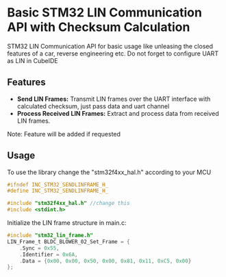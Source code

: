 # Basic STM32 LIN Communication API with Checksum Calculation

STM32 LIN Communication API for basic usage like unleasing the closed features of a car, reverse engineering etc. 
Do not forget to configure UART as LIN in CubeIDE

## Features

- **Send LIN Frames:** Transmit LIN frames over the UART interface with calculated checksum, just pass data and uart channel
- **Process Received LIN Frames:** Extract and process data from received LIN frames.

Note: Feature will be added if requested

## Usage

To use the library change the "stm32f4xx_hal.h" according to your MCU
```c
#ifndef INC_STM32_SENDLINFRAME_H_
#define INC_STM32_SENDLINFRAME_H_

#include "stm32f4xx_hal.h" //change this 
#include <stdint.h>

```

Initialize the LIN frame structure in main.c:
```c
#include "stm32_lin_frame.h"
LIN_Frame_t BLDC_BLOWER_02_Set_Frame = {
    .Sync = 0x55,
    .Identifier = 0x6A,
    .Data = {0x00, 0x00, 0x50, 0x00, 0x81, 0x11, 0xC5, 0x00}
};
```
